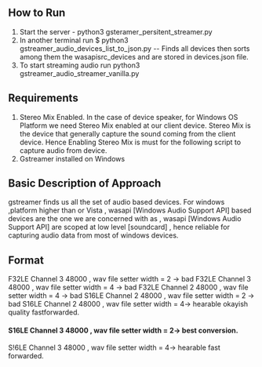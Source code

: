 ## How to Run
1. Start the server - python3 gsteramer_persitent_streamer.py 
2. In another terminal run $ python3 gstreamer_audio_devices_list_to_json.py -- Finds all devices then sorts among them the wasapisrc_devices and are stored in devices.json file.
3. To start streaming audio run python3 gstreamer_audio_streamer_vanilla.py 

## Requirements
1. Stereo Mix Enabled. In the case of device speaker, for Windows OS Platform we need Stereo Mix enabled at our client device. Stereo Mix is the device that generally capture the sound coming from the client device. Hence Enabling Stereo Mix is must for the following script to capture audio from device.
2. Gstreamer installed on Windows  

## Basic Description of Approach
 gstreamer finds us all the set of audio based devices. For windows ,platform higher than or Vista , wasapi [Windows Audio Support API] based devices are the one we are concerned with as , wasapi [Windows Audio Support API] are scoped at low level [soundcard] , hence reliable for capturing audio data from most of windows devices.

## Format 
F32LE Channel 3 48000 , wav file setter width = 2 ->  bad
F32LE Channel 3 48000 , wav file setter width = 4 -> bad
F32LE Channel 2 48000 , wav file setter width = 4 -> bad
S16LE Channel 2 48000 , wav file setter width = 2 -> bad
S16LE Channel 2 48000 , wav file setter width = 4-> hearable okayish quality fastforwarded.
#### S16LE Channel 3 48000 , wav file setter width = 2-> best conversion.
S!6LE Channel 3 48000 , wav file setter width = 4-> hearable fast forwarded.
